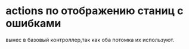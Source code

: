 # actions по отображению станиц с ошибками
вынес в базовый контроллер,так как оба потомка 
их используют.

